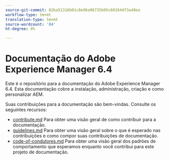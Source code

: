 ```yaml
---
source-git-commit: 02ba51316b01c8e96a96735b95c60164df3a48ea
workflow-type: tm+mt
translation-type: tm+mt
source-wordcount: '84'
ht-degree: 0%

---
```

# Documentação do Adobe Experience Manager 6.4

Este é o repositório para a documentação do Adobe Experience Manager 6.4. Esta documentação cobre a instalação, administração, criação e como personalizar AEM.

Suas contribuições para a documentação são bem-vindas. Consulte os seguintes recursos:

* [contribute.md](contributing.md) Para obter uma visão geral de como contribuir para a documentação.
* [guidelines.md](guidelines.md) Para obter uma visão geral sobre o que é esperado nas contribuições e como compor suas contribuições de documentação.
* [code-of-condutores.md](code-of-conduct.md) Para obter uma visão geral dos padrões de comportamento que esperamos enquanto você contribui para este projeto de documentação.
